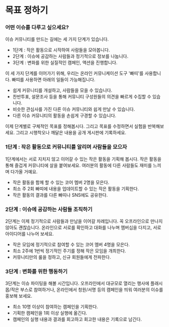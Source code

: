 # 목표 정하기

### 어떤 이슈를 다루고 싶으세요?

이슈 커뮤니티를 만드는 길에는 세 가지 단계가 있습니다. 
* 1단계 : 작은 활동으로 시작하여 사람들을 모아봅니다.
* 2단계 : 이슈에 공감하는 사람들과 정기적으로 정보를 나눕니다.
* 3단계 : 변화를 위한 실질적인 캠페인, 액션을 진행합니다.

이 세 가지 단계를 이어가기 위해, 우리는 온라인 커뮤니케이션 도구 '빠띠'를 사용합니다. 빠띠를 사용하면 아래의 일들이 가능해집니다.

* 쉽게 커뮤니티를 개설하고, 사람들을 모을 수 있습니다. 
* 찬반투표, 설문조사 등을 통해 커뮤니티 구성원들의 의견을 빠르게 수집할 수 있습니다.
* 비슷한 관심사를 가진 다른 이슈 커뮤니티와 쉽게 만날 수 있습니다. 
* 다른 이슈 커뮤니티의 활동을 손쉽게 구경할 수 있습니다.

이제 단계별로 구체적인 목표를 정해봅시다. 그리고 목표를 수정하면서 실험을 반복해보세요. 그리고 시행착오나 깨달은 내용을 공개 게시판에 기록하세요.

### 1단계 : 작은 활동으로 커뮤니티를 알리며 사람들을 모으자

1단계에서는 서로 지치지 않고 이어갈 수 있는 작은 활동을 기획해 봅시다. 작은 활동을 통해 즐겁게 커뮤니티에 살을 붙여보세요. 여러분의 활동에 다른 사람들도 재미를 느끼며 다가올 거예요.

* 작은 활동을 함께 할 수 있는 코어 멤버 2명을 모은다.
* 최소 주 2회 빠띠에 내용을 업데이트할 수 있는 작은 활동을 기획한다.
* 작은 활동의 결과를 다른 빠띠나 SNS에도 공유한다.

### 2단계 : 이슈에 공감하는 사람들 조직하기 

2단계는 이제 정기적으로 사람들과 만남을 이어갈 차례입니다. 꼭 오프라인으로 만나지 않아도 괜찮습니다. 온라인으로 서로를 확인하고 대화를 나누며 멤버십을 다지고, 서로 아이디어를 나누어 보세요.

* 작은 모임에 정기적으로 참여할 수 있는 코어 멤버 4명을 모은다.
* 최소 2주에 1번씩 정기적인 주기를 정해 작은 모임을 개최한다.
* 커뮤니티만의 룰을 정하고, 신규 회원들에게 전파한다. 

### 3단계 : 변화를 위한 행동하기 

3단계는 이슈 파이팅을 해볼 시간입니다. 오프라인에서 대규모로 열리는 행사에 플래시몹/작은 부스로 참여하거나, 온라인에서 청원/서명 등의 캠페인을 띄워 여러분의 이슈를 홍보해 보세요.

* 최소 10명 이상이 참여하는 캠페인을 기획한다.
* 기획한 캠페인을 1회 이상 실행에 옮긴다. 
* 캠페인의 실행 내용과 결과를 회고하고 회고한 내용은 기록으로 남긴다. 

